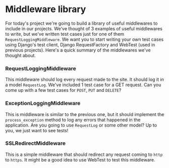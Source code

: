 # Middleware library

For today's project we're going to build a library of useful middlewares to include in our projects. We've thought of 3 examples of useful middlewares to write, but we've written test cases just for one of them `RequestLoggingMiddleware`. We want you to start writing your own test cases using Django's test client, Django RequestFactory and WebTest (used in previous projects). Here's a quick summary of the middlewares we've thought about.

### RequestLoggingMiddleware

This middleware should log every request made to the site. It should log it in a model `RequestLog`. We've included 1 test case for a GET request. Can you come up with a few test cases for `POST`, `PUT` and `DELETE`?

### ExceptionLoggingMiddleware

This is middleware is similar to the previous one, but it should implement the `process_exception` method to log any errors that happened in the application. Are you going to use `RequestLog` or some other model? Up to you, we just want to see tests!

### SSLRedirectMiddleware

This is a simple middleware that should redirect any request coming to `http` to `https`. It might be a good idea to use WebTest to test this middleware.
